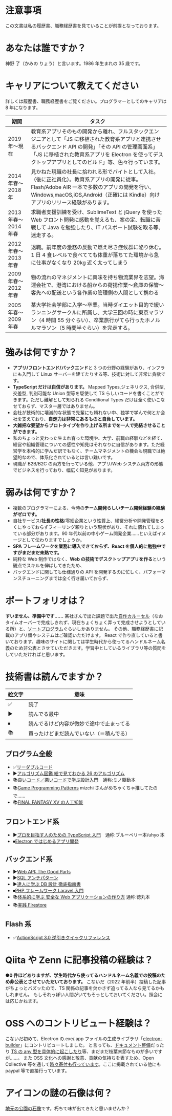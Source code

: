 # 注意事項

この文書は私の履歴書、職務経歴書を見ていることが前提となっております。

# あなたは誰ですか？

神野 了（かみの りょう）と言います。1986 年生まれの 35 歳です。

# キャリアについて教えてください

詳しくは履歴書、職務経歴書をご覧ください。プログラマーとしてのキャリアは 8 年になります。

| 期間                  | タスク                                                                                                                                                                                                                                                             |
| --------------------- | ------------------------------------------------------------------------------------------------------------------------------------------------------------------------------------------------------------------------------------------------------------------ |
| 2019 年～現在         | 教育系アプリそのもの開発から離れ、フルスタックエンジニアとして「JS に移植された教育系アプリと連携させるバックエンド API の開発」「その API の管理画面系」「JS に移植された教育系アプリを Electron を使ってデスクトップアプリとしてのビルド」等、色々行っています。 |
| 2014 年春～ 2018 年   | 見かねた現職の社長に拾われる形でバイトとして入社。（後に正社員化）。教育系アプリの開発に従事。Flash/Adobe AIR 一本で多数のアプリの開発を行い、Windows,macOS,iOS,Android（正確には Kindle）向けアプリのリリース経験があります。                                     |
| 2013 年春～ 2014 年春 | 求職者支援訓練を受け、SublimeText と jQuery を使った Web フロント開発に感動を覚えるも、案の定、転職に苦戦して Java を勉強したり、IT パスポート試験を取る等、迷走する。                                                                                             |
| 2012 年春～ 2013 年春 | 退職。前年度の激務の反動で燃え尽き症候群に陥り休む。1 日 4 食レベルで食べてても体重が落ちてた環境から急に仕事がなくなり 20kg 近く太ってしまう                                                                                                                      |
| 2009 年春～ 2012 年春 | 物の流れのマネジメントに興味を持ち物流業界を志望。海運会社で、港湾における船からの荷揚作業～倉庫の保管～客先への配送という各作業の管理側の人間として携わる                                                                                                         |
| 2005 年春～ 2009 年春 | 某大学社会学部に入学～卒業。当時ダイエット目的で緩いランニングサークルに所属し、大学三回の時に東京マラソン（4 時間 55 分ぐらい）、卒業旅行がてら行ったホノルルマラソン（5 時間半ぐらい）を完走する。                                                               |

# 強みは何ですか？

- **アプリ/フロントエンド/バックエンド**と 3 つの分野の経験があり、インフラにも入門して Linux サーバーを建てたりする等、技術に対して非常に貪欲です。
- **TypeScript だけは自信があります。** Mapped Types,ジェネリクス, 合併型,交差型, 判別可能な Union 型等を駆使して TS らしいコードを書くことができます。ただし難解として知られる Conditional Types だけは全く使いこなせておらず、マスター層ではありません。
- 会社が技術的に壊滅的な状態で先輩にも頼れない中、独学で学んで何とか会社を支えており、**自走力は非常にあるものと自負しています。**
- **大雑把な要望からプロトタイプを作り上げる所までを一人で完結させることができます。**
- 私のちょっと変わった生まれ育った環境や、大学、前職の経験などを経て、経営や組織管理についての感性や知見はそれなりに自信があります。ただ経営学を本格的に学んだ訳でもなく、チームマネジメントの機会も現職では絶望的なので、体系化されているとは言い難いです。
- 現職が B2B/B2C の両方を行っている他、アプリ/Web システム両方の形態でビジネスを行っており、幅広く知見があります。

# 弱みは何ですか？

- 複数のプログラマーによる、今時の**チーム開発らしいチーム開発経験の経験がゼロです。**
- 自社サービス/**社長の性格**/零細企業という性質上、経営分析や開発管理をろくにやっておらずフィーリング頼りという現状があり、それに慣れてしまっている部分があります。90 年代以前の中小ゲーム開発企業……といえばイメージとして伝わりますでしょうか。
- **SPA フレームワークを業務に導入できておらず、React を個人的に勉強中ですがまだまだ未熟です。**
- 純粋な Web 制作ではなく、**Web の技術でデスクトップアプリを作る**という観点でスキルを伸ばしてきたため、
- バックエンドに関しても仕様通りの API を開発するのに忙しく、パフォーマンスチューニングまでは全く行き届いておらず、

# ポートフォリオは？

**すいません、準備中です……**
某社さんで出た課題で出た[自作カルーセル](https://github.com/KaminoRyo/react-carousel)（なおタイムオーバーで完成しきれず、現在ちょくちょく弄って完成させようとしている所）と、[ソートプログラム](https://github.com/KaminoRyo/sort-program-practice)ぐらいしかありません。
その他、職務経歴書に記載のアプリ類やシステムはご確認いただけます。
React で作り直していると書いております、趣味のサイトに関しては学生時代から使ってるハンドルネーム名義のため非公表とさせていただきます。学習中としているライブラリ等の質問をしていただければと思います。

# 技術書は読んでますか？

| 絵文字 | 意味                                     |
| ------ | ---------------------------------------- |
| ✅     | 読了                                     |
| ▶      | 読んでる最中                             |
| ⏹      | 読んでるけど内容が微妙で途中で止まってる |
| 📚     | 買ったけどまだ読んでいない（＝積んでる） |

## プログラム全般

- ✅[リーダブルコード](https://www.oreilly.co.jp/books/9784873115658/)
- ▶[アルゴリズム図鑑 絵で見てわかる 26 のアルゴリズム](https://www.shoeisha.co.jp/book/detail/9784798149776)
- 📚[良いコード／悪いコードで学ぶ設計入門](https://gihyo.jp/book/2022/978-4-297-12783-1)　通称:ミノ駆動本
- 📚[Game Programming Patterns](https://book.impress.co.jp/books/1114101121) mizchi さんがめちゃくちゃ推してたので……
- 📚[FINAL FANTASY XV の人工知能](https://www.borndigital.co.jp/book/14172.html)

## フロントエンド系

- ▶[プロを目指す人のための TypeScript 入門](https://gihyo.jp/book/2022/978-4-297-12747-3)　通称:ブルーベリー本/uhyo 本
- ⏹[Electron ではじめるアプリ開発](https://gihyo.jp/book/2017/978-4-7741-8819-5)

## バックエンド系

- ▶[Web API: The Good Parts](https://www.oreilly.co.jp/books/9784873116860/)
- ▶[SQL アンチパターン](https://www.oreilly.co.jp/books/9784873115894/)
- ▶[達人に学ぶ DB 設計 徹底指南書](https://www.shoeisha.co.jp/book/detail/9784798124704)
- ⏹[PHP フレームワーク Laravel 入門](https://www.shuwasystem.co.jp/book/9784798060996.html)
- 📚[体系的に学ぶ 安全な Web アプリケーションの作り方](https://www.sbcr.jp/product/4797393163/) 通称:徳丸本
- 📚[実践 Firestore](https://nextpublishing.jp/book/11387.html)

## Flash 系

- ✅[ActionScript 3.0 逆引きクイックリファレンス](https://www.amazon.co.jp/ActionScript-%E9%80%86%E5%BC%95%E3%81%8D%E3%82%AF%E3%82%A4%E3%83%83%E3%82%AF%E3%83%AA%E3%83%95%E3%82%A1%E3%83%AC%E3%83%B3%E3%82%B9-Adobe-Flash-CS3%E5%AF%BE%E5%BF%9C/dp/4839927243)

# Qiita や Zenn に記事投稿の経験は？

**●0 件ほどありますが、学生時代から使ってるハンドルネーム名義での投稿のため非公表とさせていただいております。**
こないだ（2022 年前半）投稿した記事がちょっとバズッたので、TS 関係の記事を欠かさず追ってる人なら見てるかもしれません。
もしそれっぽい人間がいてもそっとしておいてください。照会には応じかねます。

# OSS へのコントリビュート経験は？

こないだ初めて、Electron の.exe/.app ファイルの生成ライブラリ「[electron-builder](https://github.com/electron-userland/electron-builder/tree/master/packages)」にコントリビュートしました。
と言っても、[ドキュメント整備](https://github.com/electron-userland/electron-builder/pull/6892)だったり [TS の any 型を具体的に起こしたり](https://github.com/electron-userland/electron-builder/pull/6868)等、まだまだ枝葉末節なものが多いですが……。
また OSS 文化への感謝と敬意、貢献の気持ちを表すため、Open Collective 等を通して[時々寄付も行っています](https://opencollective.com/kaminoryo)。ここに掲載されている他にも paypal 等で直接行っています。

# アイコンの謎の石像は何？

[地元の公園の石像](<https://www.google.com/maps/place/%E3%81%93%E3%81%A9%E3%82%82%E3%81%AE%E3%81%B2%E3%82%8D%E3%81%B0(%E6%B0%B4%E6%9C%88%E5%85%AC%E5%9C%92%E3%83%97%E3%83%AC%E3%82%A4%E3%82%B0%E3%83%A9%E3%82%A6%E3%83%B3%E3%83%89)/@34.767109,135.3808374,3a,75y,90t/data=!3m8!1e2!3m6!1sAF1QipPVzIb5hamcAMnZs0frpWfBKYtcQpjWeQXqbzc4!2e10!3e12!6shttps:%2F%2Flh5.googleusercontent.com%2Fp%2FAF1QipPVzIb5hamcAMnZs0frpWfBKYtcQpjWeQXqbzc4%3Dw114-h86-k-no!7i7296!8i5472!4m8!1m2!2m1!1z5rC05pyI5YWs5ZyS!3m4!1s0x6000f1839103e5a5:0xc5c24a9b9d88d9c2!8m2!3d34.8172285!4d135.4400367>)です。朽ちて味が出てきたと思いませんか？
